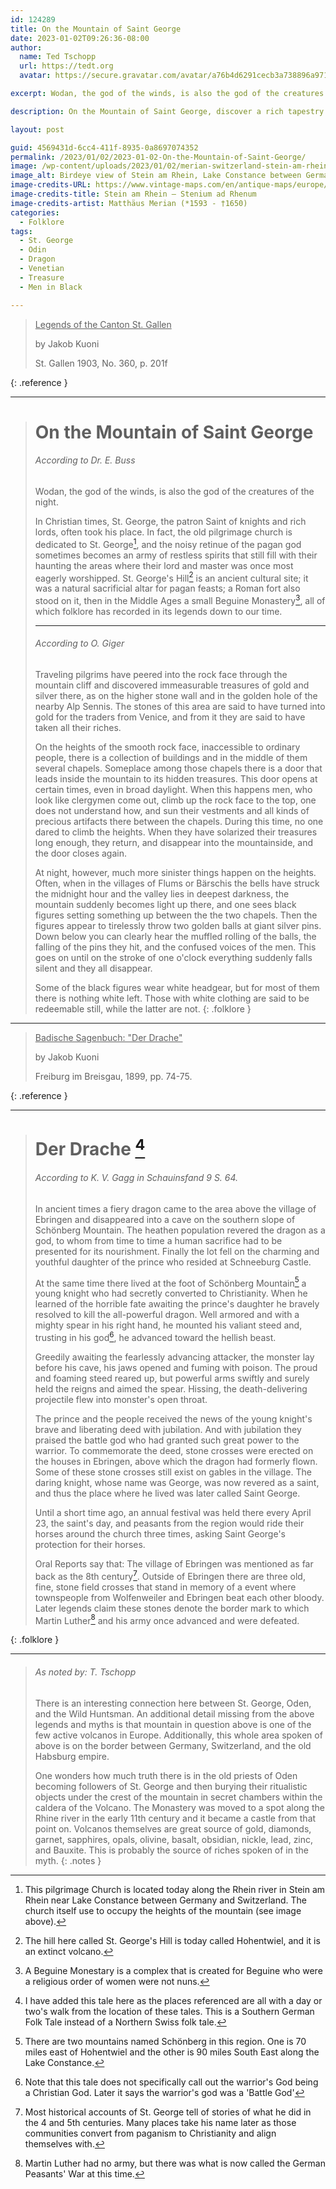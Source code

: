```yaml
---
id: 124289
title: On the Mountain of Saint George
date: 2023-01-02T09:26:36-08:00
author:
  name: Ted Tschopp
  url: https://tedt.org
  avatar: https://secure.gravatar.com/avatar/a76b4d6291cecb3a738896a971bfb903?s=512&d=mp&r=g

excerpt: Wodan, the god of the winds, is also the god of the creatures of the night. In Christian times, St. George, the patron Saint of knights and rich lords, often took his place.

description: On the Mountain of Saint George, discover a rich tapestry of legends weaving together Wodan, the god of winds, and St. George, the patron Saint of knights. Explore ancient cultural sites, immeasurable treasures, and hidden secrets within the mountain. Witness tales of fiery dragons, brave knights, restless spirits, and the intriguing connection between ancient gods, rituals, and natural treasures, in a region that bridges Germany, Switzerland, and the old Habsburg empire.

layout: post

guid: 4569431d-6cc4-411f-8935-0a8697074352
permalink: /2023/01/02/2023-01-02-On-the-Mountain-of-Saint-George/
image: /wp-content/uploads/2023/01/02/merian-switzerland-stein-am-rhein.jpg
image_alt: Birdeye view of Stein am Rhein, Lake Constance between Germany and Switzerland with the Castle Hohenklingen in background. Copper engraving from Theatrum Helvetiae of Matthaeus Merian.
image-credits-URL: https://www.vintage-maps.com/en/antique-maps/europe/switzerland/merian-switzerland-stein-am-rhein-1645::158
image-credits-title: Stein am Rhein – Stenium ad Rhenum
image-credits-artist: Matthäus Merian (*1593 - †1650)
categories:
  - Folklore
tags:
  - St. George
  - Odin
  - Dragon
  - Venetian
  - Treasure
  - Men in Black

---
```


> <ins>Legends of the Canton St. Gallen</ins>
> 
> by Jakob Kuoni
> 
> St. Gallen 1903, No. 360, p. 201f
>
{: .reference }

---

> # On the Mountain of Saint George
> ###### According to Dr. E. Buss
> 
> Wodan, the god of the winds, is also the god of the creatures of the night.
> 
> In Christian times, St. George, the patron Saint of knights and rich lords, often took his place. In fact, the old pilgrimage church is dedicated to St. George[^1], and the noisy retinue of the pagan god sometimes becomes an army of restless spirits that still fill with their haunting the areas where their lord and master was once most eagerly worshipped. St. George's Hill[^2] is an ancient cultural site; it was a natural sacrificial altar for pagan feasts; a Roman fort also stood on it, then in the Middle Ages a small Beguine Monastery[^3], all of which folklore has recorded in its legends down to our time.
>
> ---
> 
> ###### According to O. Giger
> 
> Traveling pilgrims have peered into the rock face through the mountain cliff and discovered immeasurable treasures of gold and silver there, as on the higher stone wall and in the golden hole of the nearby Alp Sennis.  The stones of this area are said to have turned into gold for the traders from Venice, and from it they are said to have taken all their riches.
> 
> On the heights of the smooth rock face, inaccessible to ordinary people, there is a collection of buildings and in the middle of them several chapels.  Someplace among those chapels there is a door that leads inside the mountain to its hidden treasures. This door opens at certain times, even in broad daylight. When this happens men, who look like clergymen come out, climb up the rock face to the top, one does not understand how, and sun their vestments and all kinds of precious artifacts there between the chapels. During this time, no one dared to climb the heights. When they have solarized their treasures long enough, they return, and disappear into the mountainside, and the door closes again.
> 
> At night, however, much more sinister things happen on the heights. Often, when in the villages of Flums or Bärschis the bells have struck the midnight hour and the valley lies in deepest darkness, the mountain suddenly becomes light up there, and one sees black figures setting something up between the the two chapels.  Then the figures appear to tirelessly throw two golden balls at giant silver pins.  Down below  you can clearly hear the muffled rolling of the balls, the falling of the pins they hit, and the confused voices of the men.  This goes on until on the stroke of one o'clock everything suddenly falls silent and they all disappear. 
> 
> Some of the black figures wear white headgear, but for most of them there is nothing white left. Those with white clothing are said to be redeemable still, while the latter are not.
{: .folklore }

---

> <ins>Badische Sagenbuch: "Der Drache"</ins>
> 
> by Jakob Kuoni
> 
> Freiburg im Breisgau, 1899, pp. 74-75.
>
{: .reference }

---
> # Der Drache [^5]
> ###### According to K. V. Gagg in Schauinsfand 9 S. 64.
> 
> In ancient times a fiery dragon came to the area above the village of Ebringen and disappeared into a cave on the southern slope of Schönberg Mountain. The heathen population revered the dragon as a god, to whom from time to time a human sacrifice had to be presented for its nourishment. Finally the lot fell on the charming and youthful daughter of the prince who resided at Schneeburg Castle.
>
> At the same time there lived at the foot of Schönberg Mountain[^6] a young knight who had secretly converted to Christianity. When he learned of the horrible fate awaiting the prince's daughter he bravely resolved to kill the all-powerful dragon. Well armored and with a mighty spear in his right hand, he mounted his valiant steed and, trusting in his god[^8], he advanced toward the hellish beast.
>
> Greedily awaiting the fearlessly advancing attacker, the monster lay before his cave, his jaws opened and fuming with poison. The proud and foaming steed reared up, but powerful arms swiftly and surely held the reigns and aimed the spear. Hissing, the death-delivering projectile flew into monster's open throat.
>
>The prince and the people received the news of the young knight's brave and liberating deed with jubilation. And with jubilation they praised the battle god who had granted such great power to the warrior. To commemorate the deed, stone crosses were erected on the houses in Ebringen, above which the dragon had formerly flown. Some of these stone crosses still exist on gables in the village. The daring knight, whose name was George, was now revered as a saint, and thus the place where he lived was later called Saint George.
>
>Until a short time ago, an annual festival was held there every April 23, the saint's day, and peasants from the region would ride their horses around the church three times, asking Saint George's protection for their horses.
>
> Oral Reports say that: The village of Ebringen was mentioned as far back as the 8th century[^7]. Outside of Ebringen there are three old, fine, stone field crosses that stand in memory of a  event where townspeople from Wolfenweiler and Ebringen beat each other bloody.  Later legends claim these stones denote the border mark to which Martin Luther[^4] and his army once advanced and were defeated.
>
> 
{: .folklore }

---

> ###### As noted by: T. Tschopp
> 
> There is an interesting connection here between St. George, Oden, and the Wild Huntsman.  An additional detail missing from the above legends and myths is that mountain in question above is one of the few active volcanos in Europe.  Additionally, this whole area spoken of above is on the border between Germany, Switzerland, and the old Habsburg empire.  
>
> One wonders how much truth there is in the old priests of Oden becoming followers of St. George and then burying their ritualistic objects under the crest of the mountain in secret chambers within the caldera of the Volcano.  The Monastery was moved to a spot along the Rhine river in the early 11th century and it became a castle from that point on.  Volcanos themselves are great source of gold, diamonds, garnet, sapphires, opals, olivine, basalt, obsidian, nickle, lead, zinc, and Bauxite.  This is probably the source of riches spoken of in the myth.
{: .notes }

[^1]: This pilgrimage Church is located today along the Rhein river in Stein am Rhein near Lake Constance between Germany and Switzerland.  The church itself use to occupy the heights of the mountain (see image above).

[^2]: The hill here called St. George's Hill is today called Hohentwiel, and it is an extinct volcano.

[^3]: A Beguine Monestary is a complex that is created for Beguine who were a religious order of women were not nuns.  

[^4]: Martin Luther had no army, but there was what is now called the German Peasants' War at this time.  

[^5]: I have added this tale here as the places referenced are all with a day or two's walk from the location of these tales.  This is a Southern German Folk Tale instead of a Northern Swiss folk tale.

[^6]: There are two mountains named Schönberg in this region.  One is 70 miles east of Hohentwiel and the other is 90 miles South East along the Lake Constance.

[^7]: Most historical accounts of St. George tell of stories of what he did in the 4 and 5th centuries.  Many places take his name later as those communities convert from paganism to Christianity and align themselves with.

[^8]: Note that this tale does not specifically call out the warrior's God being a Christian God.  Later it says the warrior's god was a 'Battle God'